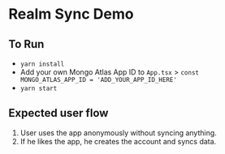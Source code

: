 # Realm Sync Demo

## To Run

+ `yarn install`
+ Add your own Mongo Atlas App ID to `App.tsx` > `const MONGO_ATLAS_APP_ID = 'ADD_YOUR_APP_ID_HERE'`
+ `yarn start`

## Expected user flow

1. User uses the app anonymously without syncing anything.
1. If he likes the app, he creates the account and syncs data.
